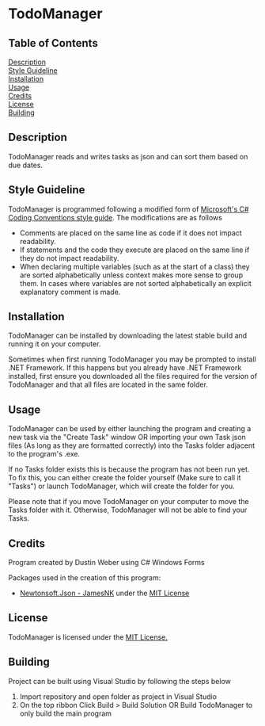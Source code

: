 # TodoManager
## Table of Contents
[Description](#description)  
[Style Guideline](#style)  
[Installation](#installation)  
[Usage](#usage)  
[Credits](#credits)  
[License](#license)  
[Building](#building)  

## Description
TodoManager reads and writes tasks as json and can sort them based on due dates.

## Style Guideline
TodoManager is programmed following a modified form of [Microsoft's C# Coding Conventions style guide](https://docs.microsoft.com/en-us/dotnet/csharp/programming-guide/inside-a-program/coding-conventions).
The modifications are as follows

* Comments are placed on the same line as code if it does not impact readability.
* If statements and the code they execute are placed on the same line if they do not impact readability.
* When declaring multiple variables (such as at the start of a class) they are sorted alphabetically unless 
context makes more sense to group them. In cases where variables are not sorted alphabetically an explicit explanatory comment is made.

## Installation
TodoManager can be installed by downloading the latest stable build and running it on your computer.

Sometimes when first running TodoManager you may be prompted to install .NET Framework. If this happens but you already have .NET Framework installed,
first ensure you downloaded all the files required for the version of TodoManager and that all files are located in the same folder. 

## Usage
TodoManager can be used by either launching the program
and creating a new task via the "Create Task" window
OR importing your own Task json files (As long as they are formatted correctly) into the Tasks folder
adjacent to the program's .exe.

If no Tasks folder exists this is because the program has not been run yet.
To fix this, you can either create the folder yourself (Make sure to call it "Tasks")
or launch TodoManager, which will create the folder for you.

Please note that if you move TodoManager on your computer to move the Tasks folder
with it. Otherwise, TodoManager will not be able to find your Tasks. 

## Credits
Program created by Dustin Weber using C# Windows Forms

Packages used in the creation of this program:
* [Newtonsoft.Json - JamesNK](https://github.com/JamesNK/Newtonsoft.Json)
under the [MIT License](https://github.com/JamesNK/Newtonsoft.Json/blob/master/LICENSE.md)

## License
TodoManager is licensed under the [MIT License.](LICENSE.md)

## Building
Project can be built using Visual Studio by following the steps below
1. Import repository and open folder as project in Visual Studio
2. On the top ribbon Click Build > Build Solution OR Build TodoManager to only build the main program